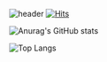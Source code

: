 ![header](https://capsule-render.vercel.app/api?type=venom&color=0:E55D87,100:5FC3E4&height=130&section=header&text=Hi!%20I'm%20Yuri&fontSize=90)
[![Hits](https://hits.seeyoufarm.com/api/count/incr/badge.svg?url=https%3A%2F%2Fgithub.com%2Fyuri295&count_bg=%23FF8EF2&title_bg=%23DB82FF&icon=furrynetwork.svg&icon_color=%235D5D5D&title=GITHUB&edge_flat=false)](https://hits.seeyoufarm.com)

![Anurag's GitHub stats](https://github-readme-stats.vercel.app/api?username=yuri295&show_icons=true&theme=omni)  

![Top Langs](https://github-readme-stats.vercel.app/api/top-langs/?username=yuri295&layout=compact&theme=omni)



